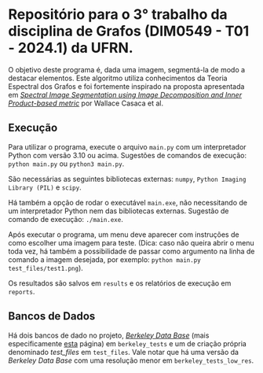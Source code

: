 # Repositório para o 3° trabalho da disciplina de Grafos (DIM0549 - T01 - 2024.1) da UFRN.

O objetivo deste programa é, dada uma imagem, segmentá-la de modo a destacar elementos. Este algoritmo utiliza conhecimentos da Teoria Espectral dos Grafos e foi fortemente inspirado na proposta apresentada em [*Spectral Image Segmentation using Image Decomposition and Inner Product-based metric*](https://sites.icmc.usp.br/apneto/pub/spectral_jmiv13.pdf) por Wallace Casaca et al.

## Execução

Para utilizar o programa, execute o arquivo ```main.py``` com um interpretador Python com versão 3.10 ou acima.
Sugestões de comandos de execução: ```python main.py``` ou ```python3 main.py```.

São necessárias as seguintes bibliotecas externas: `numpy`, `Python Imaging Library (PIL)` e `scipy`.

Há também a opção de rodar o executável `main.exe`, não necessitando de um interpretador Python nem das bibliotecas externas. Sugestão de comando de execução: `./main.exe`.

Após executar o programa, um menu deve aparecer com instruções de como escolher uma imagem para teste. (Dica: caso não queira abrir o menu toda vez, há também a possibilidade de passar como argumento na linha de comando a imagem desejada, por exemplo: `python main.py test_files/test1.png`).

Os resultados são salvos em `results` e os relatórios de execução em `reports`.

## Bancos de Dados

Há dois bancos de dado no projeto, [*Berkeley Data Base*](https://www2.eecs.berkeley.edu/Research/Projects/CS/vision/bsds/) (mais especificamente [esta](https://www2.eecs.berkeley.edu/Research/Projects/CS/vision/bsds/BSDS300/html/dataset/images/gray/test-001-025.html) página) em `berkeley_tests` e um de criação própria denominado *test_files* em `test_files`. Vale notar que há uma versão da *Berkeley Data Base* com uma resolução menor em `berkeley_tests_low_res`.
